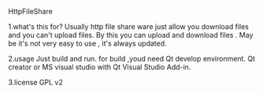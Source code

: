

HttpFileShare


1.what's this for?
 Usually http file share ware just allow you download files and you can't upload files.
By this you can upload  and download files .
May be it's not very easy to use , it's always updated.

2.usage
Just build and run.
for build ,youd need Qt develop environment. Qt creator or MS visual studio with Qt Visual Studio Add-in.

3.license
GPL v2
